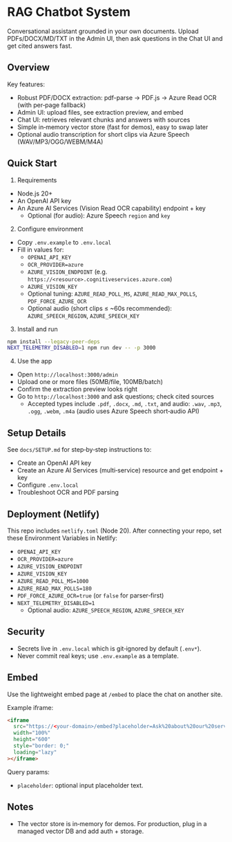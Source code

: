 # RAG Chatbot System

Conversational assistant grounded in your own documents. Upload PDFs/DOCX/MD/TXT in the Admin UI, then ask questions in the Chat UI and get cited answers fast.

## Overview

Key features:

- Robust PDF/DOCX extraction: pdf-parse → PDF.js → Azure Read OCR (with per‑page fallback)
- Admin UI: upload files, see extraction preview, and embed
- Chat UI: retrieves relevant chunks and answers with sources
- Simple in‑memory vector store (fast for demos), easy to swap later
- Optional audio transcription for short clips via Azure Speech (WAV/MP3/OGG/WEBM/M4A)

## Quick Start

1) Requirements

- Node.js 20+
- An OpenAI API key
- An Azure AI Services (Vision Read OCR capability) endpoint + key
  - Optional (for audio): Azure Speech `region` and `key`

2) Configure environment

- Copy `.env.example` to `.env.local`
- Fill in values for:
  - `OPENAI_API_KEY`
  - `OCR_PROVIDER=azure`
  - `AZURE_VISION_ENDPOINT` (e.g. `https://<resource>.cognitiveservices.azure.com`)
  - `AZURE_VISION_KEY`
  - Optional tuning: `AZURE_READ_POLL_MS`, `AZURE_READ_MAX_POLLS`, `PDF_FORCE_AZURE_OCR`
  - Optional audio (short clips ≤ ~60s recommended): `AZURE_SPEECH_REGION`, `AZURE_SPEECH_KEY`

3) Install and run

```bash
npm install --legacy-peer-deps
NEXT_TELEMETRY_DISABLED=1 npm run dev -- -p 3000
```

4) Use the app

- Open `http://localhost:3000/admin`
- Upload one or more files (50MB/file, 100MB/batch)
- Confirm the extraction preview looks right
- Go to `http://localhost:3000` and ask questions; check cited sources
  - Accepted types include `.pdf`, `.docx`, `.md`, `.txt`, and audio: `.wav`, `.mp3`, `.ogg`, `.webm`, `.m4a` (audio uses Azure Speech short‑audio API)

## Setup Details

See `docs/SETUP.md` for step‑by‑step instructions to:

- Create an OpenAI API key
- Create an Azure AI Services (multi‑service) resource and get endpoint + key
- Configure `.env.local`
- Troubleshoot OCR and PDF parsing

## Deployment (Netlify)

This repo includes `netlify.toml` (Node 20). After connecting your repo, set these Environment Variables in Netlify:

- `OPENAI_API_KEY`
- `OCR_PROVIDER=azure`
- `AZURE_VISION_ENDPOINT`
- `AZURE_VISION_KEY`
- `AZURE_READ_POLL_MS=1000`
- `AZURE_READ_MAX_POLLS=180`
- `PDF_FORCE_AZURE_OCR=true` (or `false` for parser‑first)
- `NEXT_TELEMETRY_DISABLED=1`
  - Optional audio: `AZURE_SPEECH_REGION`, `AZURE_SPEECH_KEY`

## Security

- Secrets live in `.env.local` which is git‑ignored by default (`.env*`).
- Never commit real keys; use `.env.example` as a template.

## Embed

Use the lightweight embed page at `/embed` to place the chat on another site.

Example iframe:

```html
<iframe
  src="https://<your-domain>/embed?placeholder=Ask%20about%20our%20services..."
  width="100%"
  height="600"
  style="border: 0;"
  loading="lazy"
></iframe>
```

Query params:
- `placeholder`: optional input placeholder text.

## Notes

- The vector store is in‑memory for demos. For production, plug in a managed vector DB and add auth + storage.
